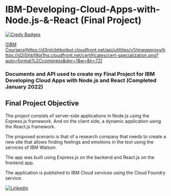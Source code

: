 # IBM-Developing-Cloud-Apps-with-Node.js-&-React (Final Project)              

[![Credy Badges](https://images.credly.com/size/110x110/images/73c1a67e-b3e8-44f1-a049-a91532e4f19c/Developing_Cloud_Apps_with_Node.js_and_React.png)](https://www.credly.com/users/rauljrz)

[![IBM Coursera]https://d3njjcbhbojbot.cloudfront.net/api/utilities/v1/imageproxy/https://d2j5ihb19pt1hq.cloudfront.net/certificates/cert-specialization.png?auto=format%2Ccompress&dpr=1&w=&h=72)](https://coursera.org/share/d6e4fc8849027aee0114f6fcefd038dd)


### Documents and API used to create my Final Project for IBM Developing Cloud Apps with Node.js and React (Completed January 2022)

## Final Project Objective
The project consists of server-side applications in Node.js using the Express.js framework. And on the client side, a dynamic application using the React.js framework.

The proposed scenario is that of a research company that needs to create a new site that allows finding feelings and emotions in the text using the services of IBM Watson.

The app was built using Express.js on the backend and React.js on the frontend app.

The application is published to IBM Cloud services using the Cloud Foundry service.





[![Linkedin](https://content.linkedin.com/content/dam/me/business/en-us/amp/brand-site/v2/bg/LI-Bug.svg.original.svg)](https://www.linkedin.com/in/rauljrz/)
